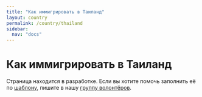 ```yaml
---
title: "Как иммигрировать в Таиланд"
layout: country
permalink: /country/thailand
sidebar:
  nav: "docs"
---
```


# Как иммигрировать в Таиланд

Страница находится в разработке. Если вы хотите помочь заполнить её по [шаблону](/template), пишите в нашу [группу волонтёров](https://t.me/+FHi3FnJaoWJkMDAx).
